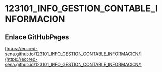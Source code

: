# **123101_INFO_GESTION_CONTABLE_INFORMACION**

## **Enlace GitHubPages**

[https://ecored-sena.github.io/123101_INFO_GESTION_CONTABLE_INFORMACION/](https://ecored-sena.github.io/123101_INFO_GESTION_CONTABLE_INFORMACION/)

#
